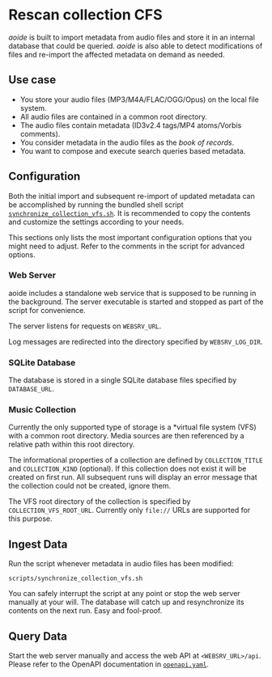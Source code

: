 <!-- SPDX-FileCopyrightText: Copyright (C) 2018-2023 Uwe Klotz <uwedotklotzatgmaildotcom> et al. -->
<!-- SPDX-License-Identifier: AGPL-3.0-or-later -->

# Rescan collection CFS

_aoide_ is built to import metadata from audio files and store it in an internal
database that could be queried. _aoide_ is also able to detect modifications of
files and re-import the affected metadata on demand as needed.

## Use case

- You store your audio files (MP3/M4A/FLAC/OGG/Opus) on the local file system.
- All audio files are contained in a common root directory.
- The audio files contain metadata (ID3v2.4 tags/MP4 atoms/Vorbis comments).
- You consider metadata in the audio files as the _book of records_.
- You want to compose and execute search queries based metadata.

## Configuration

Both the initial import and subsequent re-import of updated metadata can be
accomplished by running the bundled shell script
[`synchronize_collection_vfs.sh`](../scripts/synchronize_collection_vfs.sh). It
is recommended to copy the contents and customize the settings according to your
needs.

This sections only lists the most important configuration options that you might
need to adjust. Refer to the comments in the script for advanced options.

### Web Server

aoide includes a standalone web service that is supposed to be running in the
background. The server executable is started and stopped as part of the script
for convenience.

The server listens for requests on `WEBSRV_URL`.

Log messages are redirected into the directory specified by `WEBSRV_LOG_DIR`.

### SQLite Database

The database is stored in a single SQLite database files specified by
`DATABASE_URL`.

### Music Collection

Currently the only supported type of storage is a \*virtual file system (VFS)
with a common root directory. Media sources are then referenced by a relative
path within this root directory.

The informational properties of a collection are defined by `COLLECTION_TITLE`
and `COLLECTION_KIND` (optional). If this collection does not exist it will be
created on first run. All subsequent runs will display an error message that the
collection could not be created, ignore them.

The VFS root directory of the collection is specified by
`COLLECTION_VFS_ROOT_URL`. Currently only `file://` URLs are supported for this
purpose.

## Ingest Data

Run the script whenever metadata in audio files has been modified:

```shell
scripts/synchronize_collection_vfs.sh
```

You can safely interrupt the script at any point or stop the web server manually
at your will. The database will catch up and resynchronize its contents on the
next run. Easy and fool-proof.

## Query Data

Start the web server manually and access the web API at `<WEBSRV_URL>/api`.
Please refer to the OpenAPI documentation in
[`openapi.yaml`](../websrv/res/openapi.yaml).
